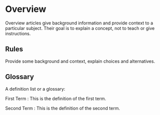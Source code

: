 # Overview

Overview articles give background information and provide context to a particular subject.
Their goal is to explain a concept, not to teach or give instructions.

## Rules

Provide some background and context, explain choices and alternatives.

## Glossary

A definition list or a glossary:

First Term
: This is the definition of the first term.

Second Term
: This is the definition of the second term.
